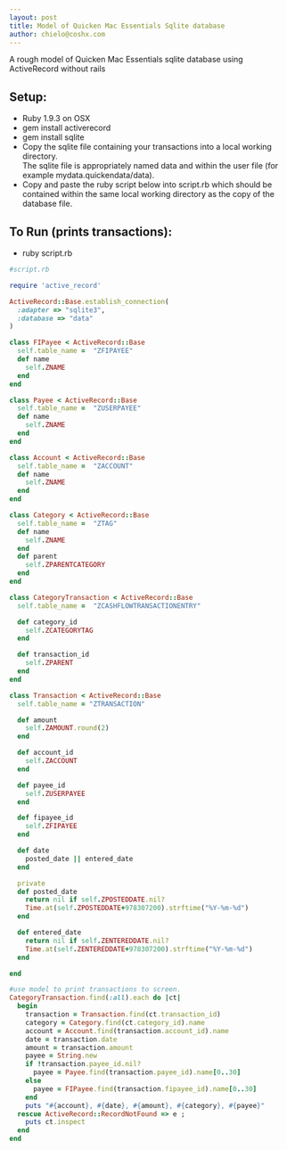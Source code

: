 ```yaml
---
layout: post
title: Model of Quicken Mac Essentials Sqlite database
author: chielo@coshx.com
---
```

 A rough model of Quicken Mac Essentials sqlite database using ActiveRecord without rails


Setup:
-------------------
  - Ruby 1.9.3 on OSX
  - gem install activerecord
  - gem install sqlite
  - Copy the sqlite file containing your transactions into a local working directory.  <br>
The sqlite file is appropriately named data and within the user file (for example mydata.quickendata/data). 
  - Copy and paste the ruby script below into script.rb which should be contained within the same local working directory as the copy of the database file. 

To Run (prints transactions):
-------------------
 - ruby script.rb

```ruby
#script.rb

require 'active_record'

ActiveRecord::Base.establish_connection(
  :adapter => "sqlite3", 
  :database => "data"
)

class FIPayee < ActiveRecord::Base
  self.table_name =  "ZFIPAYEE"
  def name
    self.ZNAME
  end
end

class Payee < ActiveRecord::Base
  self.table_name =  "ZUSERPAYEE"
  def name
    self.ZNAME
  end
end

class Account < ActiveRecord::Base
  self.table_name =  "ZACCOUNT"
  def name
    self.ZNAME
  end
end

class Category < ActiveRecord::Base
  self.table_name =  "ZTAG"
  def name
    self.ZNAME
  end
  def parent
    self.ZPARENTCATEGORY
  end
end

class CategoryTransaction < ActiveRecord::Base
  self.table_name =  "ZCASHFLOWTRANSACTIONENTRY"

  def category_id
    self.ZCATEGORYTAG
  end

  def transaction_id
    self.ZPARENT
  end
end

class Transaction < ActiveRecord::Base
  self.table_name = "ZTRANSACTION"

  def amount
    self.ZAMOUNT.round(2)
  end

  def account_id
    self.ZACCOUNT
  end

  def payee_id
    self.ZUSERPAYEE
  end

  def fipayee_id
    self.ZFIPAYEE
  end

  def date
    posted_date || entered_date
  end

  private
  def posted_date
    return nil if self.ZPOSTEDDATE.nil?
    Time.at(self.ZPOSTEDDATE+978307200).strftime("%Y-%m-%d")
  end

  def entered_date
    return nil if self.ZENTEREDDATE.nil?
    Time.at(self.ZENTEREDDATE+978307200).strftime("%Y-%m-%d")
  end

end

#use model to print transactions to screen.
CategoryTransaction.find(:all).each do |ct|
  begin
    transaction = Transaction.find(ct.transaction_id)
    category = Category.find(ct.category_id).name
    account = Account.find(transaction.account_id).name
    date = transaction.date
    amount = transaction.amount
    payee = String.new
    if !transaction.payee_id.nil?
      payee = Payee.find(transaction.payee_id).name[0..30]
    else
      payee = FIPayee.find(transaction.fipayee_id).name[0..30]
    end
    puts "#{account}, #{date}, #{amount}, #{category}, #{payee}"
  rescue ActiveRecord::RecordNotFound => e ;
    puts ct.inspect 
  end
end


```

